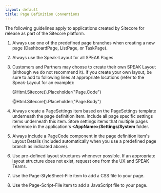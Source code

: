 ```yaml
---
layout: default
title: Page Definition Conventions
---
```




The following guidelines apply to applications created by Sitecore for release as part of the Sitecore platform.

1. Always use one of the predefined page branches when creating a new page (DashboardPage, ListPage, or TaskPage).

1. Always use the Speak-Layout for all SPEAK Pages.

1. Customers and Partners may choose to create their own SPEAK Layout (although we do not recommend it).  If you create your own layout, be sure to add to following lines at appropriate locations (refer to the Speak-Layout for an example):

    <html data-sc-app>
    
    @Html.Sitecore().Placeholder("Page.Code")
    
    @Html.Sitecore().Placeholder("Page.Body")
    

4. Always create a PageSettings item based on the PageSettings template underneath the page definition item.  Include all page specific settings items underneath this item.  Store settings items that multiple pages reference in the application's **<AppName\>/Settings/System** folder.

5. Always include a PageCode component in the page definition item's Layout Details (included automatically when you use a predefined page branch as indicated above).

6. Use pre-defined layout structures whenever possible.  If an appropriate layout structure does not exist, request one from the UX and SPEAK Teams.

7. Use the Page-StyleSheet-File item to add a CSS file to your page. 

8. Use the Page-Script-File item to add a JavaScript file to your page.  



